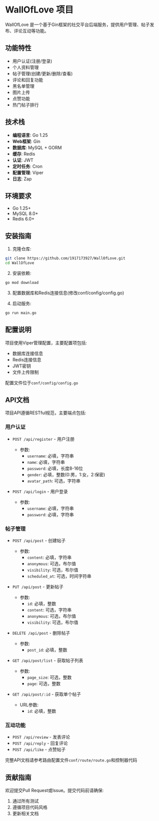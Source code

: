 # WallOfLove 项目

WallOfLove 是一个基于Gin框架的社交平台后端服务，提供用户管理、帖子发布、评论互动等功能。

## 功能特性

- 用户认证(注册/登录)
- 个人资料管理
- 帖子管理(创建/更新/删除/查看)
- 评论和回复功能
- 黑名单管理
- 图片上传
- 点赞功能
- 热门帖子排行

## 技术栈

- **编程语言**: Go 1.25
- **Web框架**: Gin
- **数据库**: MySQL + GORM
- **缓存**: Redis
- **认证**: JWT
- **定时任务**: Cron
- **配置管理**: Viper
- **日志**: Zap

## 环境要求

- Go 1.25+
- MySQL 8.0+
- Redis 6.0+

## 安装指南

1. 克隆仓库:
```bash
git clone https://github.com/1917173927/WallOfLove.git
cd WallOfLove
```

2. 安装依赖:
```bash
go mod download
```

3. 配置数据库和Redis连接信息(修改conf/config/config.go)

4. 启动服务:
```bash
go run main.go
```

## 配置说明

项目使用Viper管理配置，主要配置项包括:

- 数据库连接信息
- Redis连接信息
- JWT密钥
- 文件上传限制

配置文件位于`conf/config/config.go`

## API文档

项目API遵循RESTful规范，主要端点包括:

### 用户认证
- `POST /api/register` - 用户注册
  - 参数:
    - `username`: 必填，字符串
    - `name`: 必填，字符串
    - `password`: 必填，长度8-16位
    - `gender`: 必填，整数(0:男，1:女，2:保密)
    - `avatar_path`: 可选，字符串

- `POST /api/login` - 用户登录
  - 参数:
    - `username`: 必填，字符串
    - `password`: 必填，字符串

### 帖子管理
- `POST /api/post` - 创建帖子
  - 参数:
    - `content`: 必填，字符串
    - `anonymous`: 可选，布尔值
    - `visibility`: 可选，布尔值
    - `scheduled_at`: 可选，时间字符串

- `PUT /api/post` - 更新帖子
  - 参数:
    - `id`: 必填，整数
    - `content`: 可选，字符串
    - `anonymous`: 可选，布尔值
    - `visibility`: 可选，布尔值

- `DELETE /api/post` - 删除帖子
  - 参数:
    - `post_id`: 必填，整数

- `GET /api/post/list` - 获取帖子列表
  - 参数:
    - `page_size`: 可选，整数
    - `page`: 可选，整数

- `GET /api/post/:id` - 获取单个帖子
  - URL参数:
    - `id`: 必填，整数

### 互动功能
- `POST /api/review` - 发表评论
- `POST /api/reply` - 回复评论
- `POST /api/like` - 点赞帖子

完整API文档请参考路由配置文件`conf/route/route.go`和控制器代码

## 贡献指南

欢迎提交Pull Request或Issue。提交代码前请确保:

1. 通过所有测试
2. 遵循项目代码风格
3. 更新相关文档
